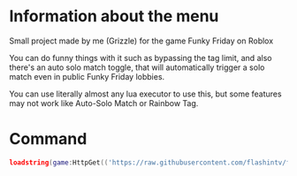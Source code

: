 # Information about the menu
Small project made by me (Grizzle) for the game Funky Friday on Roblox 

You can do funny things with it such as bypassing the tag limit, 
and also there's an auto solo match toggle, that will automatically trigger a solo match even in public Funky Friday lobbies. 

You can use literally almost any lua executor to use this, but some features may not work like Auto-Solo Match or Rainbow Tag. 

# Command
```lua
loadstring(game:HttpGet(('https://raw.githubusercontent.com/flashintv/funkyFriday-Menu/main/main.lua'),true))()
```
